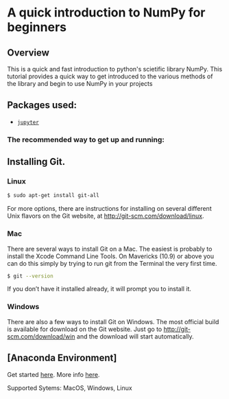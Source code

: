 # A quick introduction to NumPy for beginners

## Overview ##

This is a quick and fast introduction to python's scietific library NumPy. This tutorial provides a quick way to get introduced to the various methods of the library and begin to use NumPy in your projects

## Packages used: ##

* [`jupyter`](http://jupyter.org/)

### The recommended way to get up and running: ###

## Installing Git. 

### Linux
```sh
$ sudo apt-get install git-all
```
For more options, there are instructions for installing on several different Unix flavors on the Git website, at http://git-scm.com/download/linux.

### Mac
There are several ways to install Git on a Mac. The easiest is probably to install the Xcode Command Line Tools. On Mavericks (10.9) or above you can do this simply by trying to run git from the Terminal the very first time.
```sh
$ git --version
```
If you don’t have it installed already, it will prompt you to install it.

### Windows
There are also a few ways to install Git on Windows. The most official build is available for download on the Git website. Just go to http://git-scm.com/download/win and the download will start automatically.


## [Anaconda Environment] ##

Get started [here](docs/configure_anaconda.md). More info [here](http://conda.pydata.org/docs/).

Supported Sytems: MacOS, Windows, Linux

